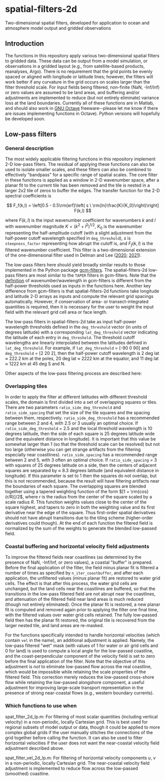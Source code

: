 # spatial-filters-2d
Two-dimensional spatial filters, developed for application to ocean and atmosphere model output and gridded observations

## Introduction
The functions in this repository apply various two-dimensional spatial filters to gridded data. These data can be output from a model simulation, or observations in a gridded layout (e.g., from satellite-based products, reanalyses, Argo). There is no requirement that the grid points be evenly spaced or aligned with longitude or latitude lines; however, the filters will work better if any curvature in the grid occurs on scales larger than the filter threshold scale. For input fields being filtered, non-finite (NaN, -Inf/Inf) or zero values are assumed to be land areas, and buffering and/or adjustments are implemented to reduce (but not entirely eliminate) variance loss at the land boundaries. Currently all of these functions are in Matlab, and should also work in [GNU Octave](https://octave.org) freeware--please let me know if there are issues implementing functions in Octave). Python versions will hopefully be developed soon.

## Low-pass filters

### General description
The most widely applicable filtering functions in this repository implement 2-D low-pass filters. The residual of applying these functions can also be used to isolate smaller scales, and these filters can also be combined to effectively "bandpass" for a specific range of spatial scales. The core filter in these functions is applied as a window in 2-D wavenumber space, after a planar fit to the current tile has been removed and the tile is nested in a larger 2x2 tile of zeros to buffer the edges. The transfer function for the 2-D spectral coefficients is

$$
F_f(k,l) = \left[0.5 - 0.5\rm{erf}\left( s \ \rm{ln}\frac{K}{K_0}\right)\right] F(k,l)
$$

where $F(k,l)$ is the input wavenumber coefficient for wavenumbers $k$ and $l$ with wavenumber magnitude $K = (k^2 + l^2)^{1/2}$, $K_0$ is the wavenumber representing the half-amplitude cutoff (with a slight adjustment from the half-power cutoff wavelength specified in `deg_threshold`), $s$ is `steepness_factor` representing how abrupt the cutoff is, and $F_f(k,l)$ is the filtered wavenumber coefficient. This filter is a two-dimensional extension of the one-dimensional filter used in Delman and Lee ([2020](https://doi.org/10.5194/os-16-979-2020); [2021](https://doi.org/10.5194/os-17-1031-2021)).

The low-pass filters here should yield broadly similar results to those implemented in the Python package [gcm-filters](https://github.com/ocean-eddy-cpt/gcm-filters). The spatial-filters-2d low-pass filters are most similar to the `TAPER` filters in gcm-filters. Note that the [definition](https://gcm-filters.readthedocs.io/en/latest/theory.html) of wavenumber/wavelength in gcm-filters is different from the half-power thresholds used as inputs in the functions here. Another key difference from gcm-filters is that spatial-filters-2d functions take longitude and latitude 2-D arrays as inputs and compute the relevant grid spacings automatically. However, if conservation of area- or transect-integrated quantities is required, then it is necessary for the user to weight the input field with the relevant grid cell area or face length.

The low-pass filters in spatial-filters-2d take as input half-power wavelength thresholds defined in the `deg_threshold` vector (in units of degrees latitude) with a corresponding `lat_deg_threshold` vector indicating the latitude of each entry in `deg_threshold`. The threshold cutoff wavelengths are linearly interpolated between the latitudes defined in `lat_deg_threshold`. For example, if `lat_deg_threshold` = [-90 0 90] and `deg_threshold` = [2 20 2], then the half-power cutoff wavelength is 2 deg lat $\approx$ 222.2 km at the poles, 20 deg lat $\approx$ 2222 km at the equator, and 11 deg lat $\approx$ 1222 km at 45 deg S and N.

Other aspects of the low-pass filtering process are described here:

### Overlapping tiles
In order to apply the filter at different latitudes with different threshold scales, the domain is first divided into a set of overlapping squares or tiles.  There are two parameters `ratio_side_deg_threshold` and `ratio_side_spacing` that set the size of the tile squares and the spacing between them, respectively. `ratio_side_deg_threshold` has a recommended range between 2 and 4, with 2.5 or 3 usually an optimal choice. If `ratio_side_deg_threshold` = 2.5 and the local threshold wavelength is 10 degrees latitude, then the side of each square is 25 degrees latitude wide (and the equivalent distance in longitude).  It is important that this value be somewhat larger than 1 (so that the threshold scale can be resolved) but not too large (otherwise you can get strange artifacts from the filtering especially near coastlines). `ratio_side_spacing` has a recommended range between 2 and 5, with 3 often an optimal choice. If `ratio_side_spacing` = 3 with squares of 25 degrees latitude on a side, then the centers of adjacent squares are separated by $\approx$ 8.3 degrees latitude (and equivalent distance in longitude). If this parameter is set to 1 then the squares do not overlap, but this is not recommended, because the result will have filtering artifacts near the boundaries of each square. The overlapping squares are blended together using a tapered weighting function of the form $[1 + \rm{cos}(r/R)]/2$, where $r$ is the radius from the center of the square scaled by a scale radius $R$. This function weights values close to the center of the square highest, and tapers to zero in both the weighting value and its first derivative near the edge of the square. Thus first-order spatial derivatives should not have abrupt transitions due to the tiling scheme (higher-order derivatives could though). At the end of each function the filtered field is normalized by the sum of the weights to generate the blended low-passed field.

### Coastal buffering and horizontal velocity field adjustments
To improve the filtered fields near coastlines (as determined by the presence of NaN, -Inf/Inf, or zero values), a coastal "buffer" is prepared. Before the final application of the filter, the field minus planar fit is filtered a number of times as specified by `n_iter_coastbuffer`, and after each application, the unfiltered values (minus planar fit) are restored to water grid cells. The effect is that after this process, the water grid cells are unchanged, but the land cells near the coastlines are buffered, so that the transitions in the low-pass filtered field are not abrupt near the coastlines, and attenuation of the filtered field near land areas is much reduced (though not entirely eliminated). Once the planar fit is restored, a new planar fit is computed and removed again prior to applying the filter one final time, with the filtered values over water grid cells retained. The fully low-passed field then has the planar fit restored, the original tile is recovered from the larger nested tile, and land areas are re-masked.

For the functions specifically intended to handle horizontal velocities (which contain `vel` in the name), an additional adjustment is applied. Namely, the low-pass filtered "wet" mask (with values of 1 for water or air grid cells and 0 for land) is used to compute a local angle for the low-passed coastline, and the coast-perpendicular component of the velocity field is set to zero before the final application of the filter. Note that the objective of this adjustment is *not* to eliminate low-passed flow across the real coastline, which would be impossible while retaining the scale properties of the filtered field. This correction merely reduces the low-passed cross-shore flow while retaining the low-passed alongshore component, a useful adjustment for improving large-scale transport representation in the presence of strong near-coastal flows (e.g., western boundary currents).

### Which functions to use when
spat_filter_2d_lp.m: For filtering of most scalar quantities (including vertical velocity) in a non-periodic, locally Cartesian grid. This is best used for regional subsets of model output or data, though it could be applied to more complex global grids if the user manually stitches the connections of the grid together before calling the function. It can also be used to filter horizontal velocities if the user does not want the near-coastal velocity field adjustment described above.

spat_filter_vel_2d_lp.m: For filtering of horizontal velocity components $u$, $v$ in a non-periodic, locally Cartesian grid. The near-coastal velocity field adjustment is implemented to reduce flow across the low-passed (smoothed) coastline.
